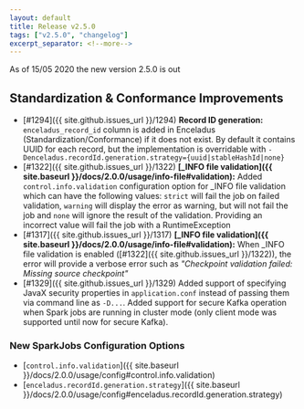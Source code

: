 ```yaml
---
layout: default
title: Release v2.5.0
tags: ["v2.5.0", "changelog"]
excerpt_separator: <!--more-->
---
```


As of 15/05 2020 the new version 2.5.0 is out
<!--more-->

## Standardization & Conformance Improvements

- [#1294]({{ site.github.issues_url }}/1294) **Record ID generation:** `enceladus_record_id` column is added in Enceladus (Standardization/Conformance) if it does not exist. By default it contains UUID for each record, but the implementation is overridable with `-Denceladus.recordId.generation.strategy={uuid|stableHashId|none}` 
- [#1322]({{ site.github.issues_url }}/1322) **[\_INFO file validation]({{ site.baseurl }}/docs/2.0.0/usage/info-file#validation):** Added `control.info.validation` configuration option for \_INFO file validation which can have the following values: `strict` will fail the job on failed validation, `warning` will display the error as warning, but will not fail the job and `none` will ignore the result of the validation. Providing an incorrect value will fail the job with a RuntimeException
- [#1317]({{ site.github.issues_url }}/1317) **[\_INFO file validation]({{ site.baseurl }}/docs/2.0.0/usage/info-file#validation):** When \_INFO file validation is enabled ([#1322]({{ site.github.issues_url }}/1322)), the error will provide a verbose error such as _"Checkpoint validation failed: Missing source checkpoint"_
- [#1329]({{ site.github.issues_url }}/1329) Added support of specifying JavaX security properties in `application.conf` instead of passing them via command line as `-D...`. Added support for secure Kafka operation when Spark jobs are running in cluster mode (only client mode was supported until now for secure Kafka). 

### New SparkJobs Configuration Options

- [`control.info.validation`]({{ site.baseurl }}/docs/2.0.0/usage/config#control.info.validation)
- [`enceladus.recordId.generation.strategy`]({{ site.baseurl }}/docs/2.0.0/usage/config#enceladus.recordId.generation.strategy)
